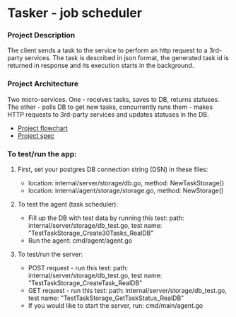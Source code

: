 # Tasker - job scheduler

### Project Description
The client sends a task to the service to perform an http request to a 3rd-party services. The task is described in json format, the generated task id is returned in response and its execution starts in the background.

### Project Architecture
Two micro-services. One - receives tasks, saves to DB, returns statuses. The other - polls DB to get new tasks, concurrently runs them - makes HTTP requests to 3rd-party services and updates statuses in the DB.

* [Project flowchart](https://github.com/allensuvorov/tasker/blob/main/docs/diagram_microservices.pdf)
* [Project spec](https://github.com/allensuvorov/tasker/blob/main/docs/task_spec.pdf)


### To test/run the app:
1. First, set your postgres DB connection string (DSN) in these files:
   - location: internal/server/storage/db.go, method: NewTaskStorage()
   - location: internal/agent/storage/storage.go, method: NewStorage()

2. To test the agent (task scheduler):
   - Fill up the DB with test data by running this test: path: internal/server/storage/db_test.go, test name: "TestTaskStorage_Create30Tasks_RealDB"
   - Run the agent: cmd/agent/agent.go

3. To test/run the server:
   - POST request - run this test: path: internal/server/storage/db_test.go, test name: "TestTaskStorage_CreateTask_RealDB"
   - GET request - run this test: path: internal/server/storage/db_test.go, test name: "TestTaskStorage_GetTaskStatus_RealDB"
   - If you would like to start the server, run: cmd/main/agent.go

